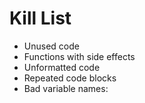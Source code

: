 Kill List
=========
* Unused code
* Functions with side effects
* Unformatted code
* Repeated code blocks
* Bad variable names:
